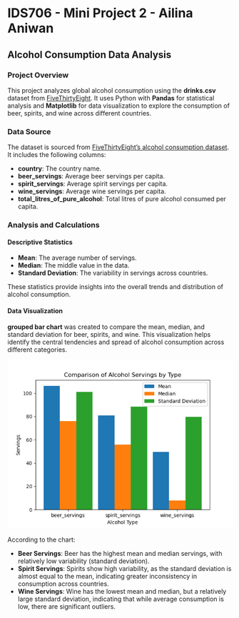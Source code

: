 # IDS706 - Mini Project 2 - Ailina Aniwan

## Alcohol Consumption Data Analysis

### Project Overview

This project analyzes global alcohol consumption using the **drinks.csv** dataset from [FiveThirtyEight](https://github.com/fivethirtyeight/data). It uses Python with **Pandas** for statistical analysis and **Matplotlib** for data visualization to explore the consumption of beer, spirits, and wine across different countries.

### Data Source

The dataset is sourced from [FiveThirtyEight’s alcohol consumption dataset](https://github.com/fivethirtyeight/data/master/alcohol-consumption/drinks.csv). It includes the following columns:
- **country**: The country name.
- **beer_servings**: Average beer servings per capita.
- **spirit_servings**: Average spirit servings per capita.
- **wine_servings**: Average wine servings per capita.
- **total_litres_of_pure_alcohol**: Total litres of pure alcohol consumed per capita.

### Analysis and Calculations

#### Descriptive Statistics
- **Mean**: The average number of servings.
- **Median**: The middle value in the data.
- **Standard Deviation**: The variability in servings across countries.

These statistics provide insights into the overall trends and distribution of alcohol consumption.

#### Data Visualization

**grouped bar chart** was created to compare the mean, median, and standard deviation for beer, spirits, and wine. This visualization helps identify the central tendencies and spread of alcohol consumption across different categories.

![Data Visualiztion](figure.png)

According to the chart:

- **Beer Servings**: Beer has the highest mean and median servings, with relatively low variability (standard deviation).
- **Spirit Servings**: Spirits show high variability, as the standard deviation is almost equal to the mean, indicating greater inconsistency in consumption across countries.
- **Wine Servings**: Wine has the lowest mean and median, but a relatively large standard deviation, indicating that while average consumption is low, there are significant outliers.
